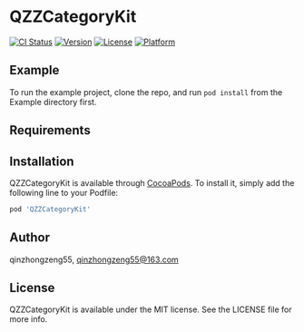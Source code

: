 # QZZCategoryKit

[![CI Status](https://img.shields.io/travis/qinzhongzeng55/QZZCategoryKit.svg?style=flat)](https://travis-ci.org/qinzhongzeng55/QZZCategoryKit)
[![Version](https://img.shields.io/cocoapods/v/QZZCategoryKit.svg?style=flat)](https://cocoapods.org/pods/QZZCategoryKit)
[![License](https://img.shields.io/cocoapods/l/QZZCategoryKit.svg?style=flat)](https://cocoapods.org/pods/QZZCategoryKit)
[![Platform](https://img.shields.io/cocoapods/p/QZZCategoryKit.svg?style=flat)](https://cocoapods.org/pods/QZZCategoryKit)

## Example

To run the example project, clone the repo, and run `pod install` from the Example directory first.

## Requirements

## Installation

QZZCategoryKit is available through [CocoaPods](https://cocoapods.org). To install
it, simply add the following line to your Podfile:

```ruby
pod 'QZZCategoryKit'
```

## Author

qinzhongzeng55, qinzhongzeng55@163.com

## License

QZZCategoryKit is available under the MIT license. See the LICENSE file for more info.
